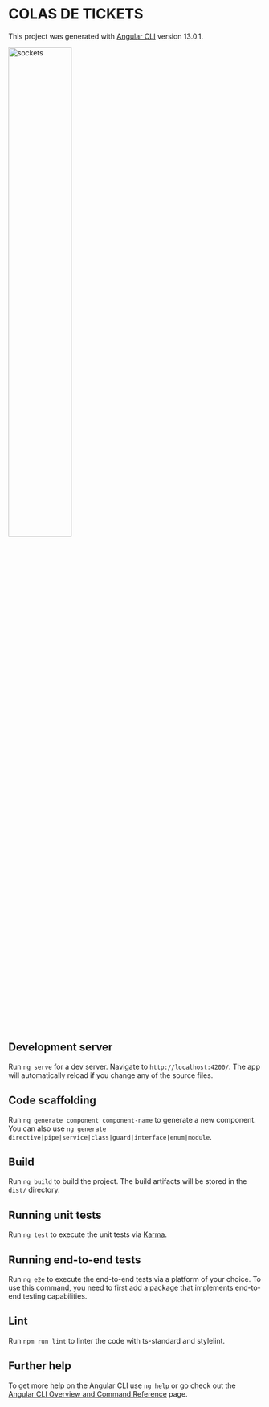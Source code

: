 # COLAS DE TICKETS

This project was generated with [Angular CLI](https://github.com/angular/angular-cli) version 13.0.1.

<img width="50%" align="top" style="object-fit: cover;" alt="sockets" src="https://media.giphy.com/media/tgTNkIJeM7iCntNLO4/giphy.gif" />


## Development server

Run `ng serve` for a dev server. Navigate to `http://localhost:4200/`. The app will automatically reload if you change any of the source files.


## Code scaffolding

Run `ng generate component component-name` to generate a new component. You can also use `ng generate directive|pipe|service|class|guard|interface|enum|module`.


## Build

Run `ng build` to build the project. The build artifacts will be stored in the `dist/` directory.


## Running unit tests

Run `ng test` to execute the unit tests via [Karma](https://karma-runner.github.io).


## Running end-to-end tests

Run `ng e2e` to execute the end-to-end tests via a platform of your choice. To use this command, you need to first add a package that implements end-to-end testing capabilities.


## Lint

Run `npm run lint` to linter the code with ts-standard and stylelint.


## Further help

To get more help on the Angular CLI use `ng help` or go check out the [Angular CLI Overview and Command Reference](https://angular.io/cli) page.
